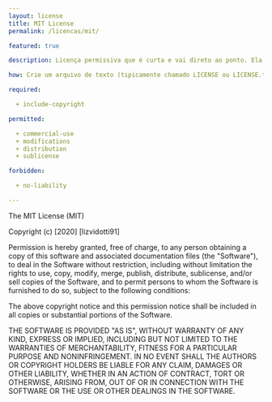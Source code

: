 ```yaml
---
layout: license
title: MIT License
permalink: /licencas/mit/

featured: true

description: Licença permissiva que é curta e vai direto ao ponto. Ela permite que as pessoas façam qualquer coisa com seu código com atribuições próprias e sem garantias.

how: Crie um arquivo de texto (tipicamente chamado LICENSE ou LICENSE.txt) na raiz de seu código-fonte e copie o texto da licença no arquivo. Substitua [year] pelo ano atual e [fullname] com o nome (ou nomes) dos detentores dos direitos autorais.

required:

  + include-copyright

permitted:

  + commercial-use
  + modifications
  + distribution
  + sublicense

forbidden:

  + no-liability

---
```


The MIT License (MIT)

Copyright (c) [2020] [lizvidotti91]

Permission is hereby granted, free of charge, to any person obtaining a copy of
this software and associated documentation files (the "Software"), to deal in
the Software without restriction, including without limitation the rights to
use, copy, modify, merge, publish, distribute, sublicense, and/or sell copies of
the Software, and to permit persons to whom the Software is furnished to do so, 
subject to the following conditions:

The above copyright notice and this permission notice shall be included in all
copies or substantial portions of the Software.

THE SOFTWARE IS PROVIDED "AS IS", WITHOUT WARRANTY OF ANY KIND, EXPRESS OR
IMPLIED, INCLUDING BUT NOT LIMITED TO THE WARRANTIES OF MERCHANTABILITY, FITNESS
FOR A PARTICULAR PURPOSE AND NONINFRINGEMENT. IN NO EVENT SHALL THE AUTHORS OR
COPYRIGHT HOLDERS BE LIABLE FOR ANY CLAIM, DAMAGES OR OTHER LIABILITY, WHETHER
IN AN ACTION OF CONTRACT, TORT OR OTHERWISE, ARISING FROM, OUT OF OR IN
CONNECTION WITH THE SOFTWARE OR THE USE OR OTHER DEALINGS IN THE SOFTWARE.
